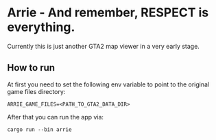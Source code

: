 # Arrie - And remember, RESPECT is everything.

Currently this is just another GTA2 map viewer in a very early stage.

## How to run
At first you need to set the following env variable to point to the original game files directory:
```
ARRIE_GAME_FILES=<PATH_TO_GTA2_DATA_DIR>
```
After that you can run the app via:
```
cargo run --bin arrie
```

